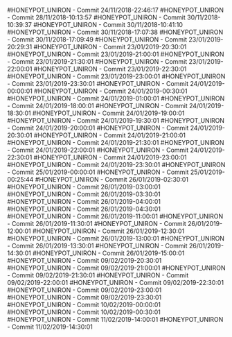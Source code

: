 #HONEYPOT_UNIRON - Commit 24/11/2018-22:46:17
#HONEYPOT_UNIRON - Commit 28/11/2018-10:13:57
#HONEYPOT_UNIRON - Commit 30/11/2018-10:39:37
#HONEYPOT_UNIRON - Commit 30/11/2018-10:41:10
#HONEYPOT_UNIRON - Commit 30/11/2018-17:07:38
#HONEYPOT_UNIRON - Commit 30/11/2018-17:09:49
#HONEYPOT_UNIRON - Commit 23/01/2019-20:29:31
#HONEYPOT_UNIRON - Commit 23/01/2019-20:30:01
#HONEYPOT_UNIRON - Commit 23/01/2019-21:00:01
#HONEYPOT_UNIRON - Commit 23/01/2019-21:30:01
#HONEYPOT_UNIRON - Commit 23/01/2019-22:00:01
#HONEYPOT_UNIRON - Commit 23/01/2019-22:30:01
#HONEYPOT_UNIRON - Commit 23/01/2019-23:00:01
#HONEYPOT_UNIRON - Commit 23/01/2019-23:30:01
#HONEYPOT_UNIRON - Commit 24/01/2019-00:00:01
#HONEYPOT_UNIRON - Commit 24/01/2019-00:30:01
#HONEYPOT_UNIRON - Commit 24/01/2019-01:00:01
#HONEYPOT_UNIRON - Commit 24/01/2019-18:00:01
#HONEYPOT_UNIRON - Commit 24/01/2019-18:30:01
#HONEYPOT_UNIRON - Commit 24/01/2019-19:00:01
#HONEYPOT_UNIRON - Commit 24/01/2019-19:30:01
#HONEYPOT_UNIRON - Commit 24/01/2019-20:00:01
#HONEYPOT_UNIRON - Commit 24/01/2019-20:30:01
#HONEYPOT_UNIRON - Commit 24/01/2019-21:00:01
#HONEYPOT_UNIRON - Commit 24/01/2019-21:30:01
#HONEYPOT_UNIRON - Commit 24/01/2019-22:00:01
#HONEYPOT_UNIRON - Commit 24/01/2019-22:30:01
#HONEYPOT_UNIRON - Commit 24/01/2019-23:00:01
#HONEYPOT_UNIRON - Commit 24/01/2019-23:30:01
#HONEYPOT_UNIRON - Commit 25/01/2019-00:00:01
#HONEYPOT_UNIRON - Commit 25/01/2019-00:25:44
#HONEYPOT_UNIRON - Commit 26/01/2019-02:30:01
#HONEYPOT_UNIRON - Commit 26/01/2019-03:00:01
#HONEYPOT_UNIRON - Commit 26/01/2019-03:30:01
#HONEYPOT_UNIRON - Commit 26/01/2019-04:00:01
#HONEYPOT_UNIRON - Commit 26/01/2019-04:30:01
#HONEYPOT_UNIRON - Commit 26/01/2019-11:00:01
#HONEYPOT_UNIRON - Commit 26/01/2019-11:30:01
#HONEYPOT_UNIRON - Commit 26/01/2019-12:00:01
#HONEYPOT_UNIRON - Commit 26/01/2019-12:30:01
#HONEYPOT_UNIRON - Commit 26/01/2019-13:00:01
#HONEYPOT_UNIRON - Commit 26/01/2019-13:30:01
#HONEYPOT_UNIRON - Commit 26/01/2019-14:30:01
#HONEYPOT_UNIRON - Commit 26/01/2019-15:00:01
#HONEYPOT_UNIRON - Commit 09/02/2019-20:30:01
#HONEYPOT_UNIRON - Commit 09/02/2019-21:00:01
#HONEYPOT_UNIRON - Commit 09/02/2019-21:30:01
#HONEYPOT_UNIRON - Commit 09/02/2019-22:00:01
#HONEYPOT_UNIRON - Commit 09/02/2019-22:30:01
#HONEYPOT_UNIRON - Commit 09/02/2019-23:00:01
#HONEYPOT_UNIRON - Commit 09/02/2019-23:30:01
#HONEYPOT_UNIRON - Commit 10/02/2019-00:00:01
#HONEYPOT_UNIRON - Commit 10/02/2019-00:30:01
#HONEYPOT_UNIRON - Commit 11/02/2019-14:00:01
#HONEYPOT_UNIRON - Commit 11/02/2019-14:30:01
